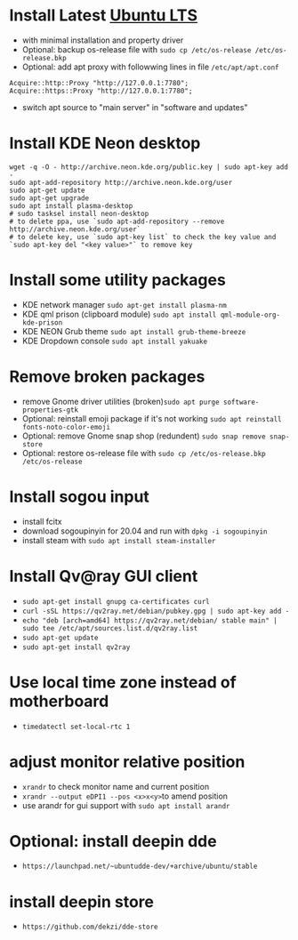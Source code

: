 # Install Latest [Ubuntu LTS](https://ubuntu.com/download/desktop)
- with minimal installation and property driver
- Optional: backup os-release file with `sudo cp /etc/os-release /etc/os-release.bkp`
- Optional: add apt proxy with followwing lines in file `/etc/apt/apt.conf`
```
Acquire::http::Proxy "http://127.0.0.1:7780";
Acquire::https::Proxy "http://127.0.0.1:7780";
```
- switch apt source to "main server" in "software and updates"

# Install KDE Neon desktop
```
wget -q -O - http://archive.neon.kde.org/public.key | sudo apt-key add -
sudo apt-add-repository http://archive.neon.kde.org/user
sudo apt-get update
sudo apt-get upgrade
sudo apt install plasma-desktop
# sudo tasksel install neon-desktop
# to delete ppa, use `sudo apt-add-repository --remove http://archive.neon.kde.org/user`
# to delete key, use `sudo apt-key list` to check the key value and `sudo apt-key del "<key value>"` to remove key
```
# Install some utility packages
- KDE network manager `sudo apt-get install plasma-nm`
- KDE qml prison (clipboard module) `sudo apt install qml-module-org-kde-prison`
- KDE NEON Grub theme `sudo apt install grub-theme-breeze`
- KDE Dropdown console `sudo apt install yakuake`

# Remove broken packages
- remove Gnome driver utilities (broken)`sudo apt purge software-properties-gtk`
- Optional: reinstall emoji package if it's not working `sudo apt reinstall fonts-noto-color-emoji`
- Optional: remove Gnome snap shop (redundent) `sudo snap remove snap-store`
- Optional: restore os-release file with `sudo cp /etc/os-release.bkp /etc/os-release`

# Install sogou input
- install fcitx
- download sogoupinyin for 20.04 and run with `dpkg -i sogoupinyin`
- install steam with `sudo apt install steam-installer`

# Install Qv@ray GUI client
- `sudo apt-get install gnupg ca-certificates curl`
- `curl -sSL https://qv2ray.net/debian/pubkey.gpg | sudo apt-key add -`
- `echo "deb [arch=amd64] https://qv2ray.net/debian/ stable main" | sudo tee /etc/apt/sources.list.d/qv2ray.list`
- `sudo apt-get update`
- `sudo apt-get install qv2ray`

# Use local time zone instead of motherboard
- `timedatectl set-local-rtc 1`

# adjust monitor relative position
- `xrandr` to check monitor name and current position
- `xrandr --output eDPI1 --pos <x>x<y>`to amend position
- use arandr for gui support with `sudo apt install arandr`

# Optional: install deepin dde
- `https://launchpad.net/~ubuntudde-dev/+archive/ubuntu/stable`

# install deepin store
- `https://github.com/dekzi/dde-store`
